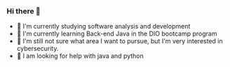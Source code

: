 ### Hi there 👋

- 🔭 I'm currently studying software analysis and development
- 🌱 I'm currently learning Back-end Java in the DIO bootcamp program 
- 👯 I'm still not sure what area I want to pursue, but I'm very interested in cybersecurity.
- 🤔 I am looking for help with java and python
